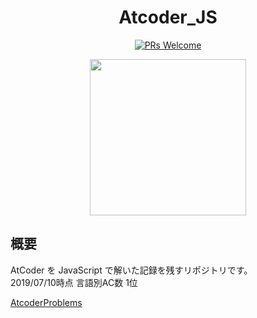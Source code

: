 <h1 align="center">Atcoder_JS</h1>
<p align="center">
  <a href="http://makeapullrequest.com">
    <img src="https://img.shields.io/badge/Rating-grey-lightgrey.svg?style=flat-square" alt="PRs Welcome">
  </a>
</p>
<p align="center">
  <img src="https://user-images.githubusercontent.com/18276888/55085671-67780900-50ea-11e9-8c34-a15b994b2612.png" width="250">
</p>

## 概要
AtCoder を JavaScript で解いた記録を残すリポジトリです。  
2019/07/10時点 言語別AC数 1位  
    
[AtcoderProblems](https://kenkoooo.com/atcoder/#/user/oimo23)
